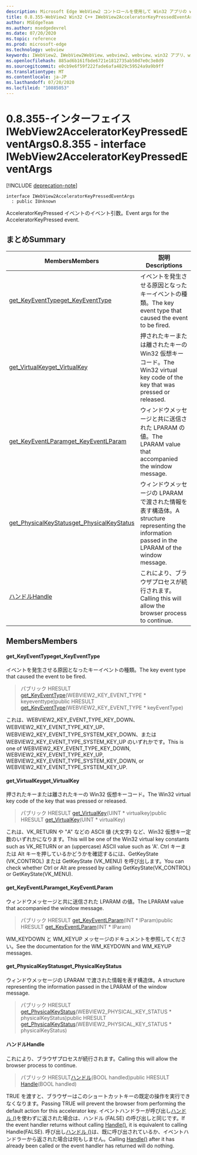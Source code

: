 ```yaml
---
description: Microsoft Edge WebView2 コントロールを使用して Win32 アプリの web コンテンツをホストする
title: 0.8.355-WebView2 Win32 C++ IWebView2AcceleratorKeyPressedEventArgs
author: MSEdgeTeam
ms.author: msedgedevrel
ms.date: 07/20/2020
ms.topic: reference
ms.prod: microsoft-edge
ms.technology: webview
keywords: IWebView2、IWebView2WebView、webview2、webview、win32 アプリ、win32、edge
ms.openlocfilehash: 885ad6b161fbde6721e1812735ab50d7e0c3e8d9
ms.sourcegitcommit: e0cb9e6f59f222fade6afa4829c59524a9a9b9ff
ms.translationtype: MT
ms.contentlocale: ja-JP
ms.lasthandoff: 07/20/2020
ms.locfileid: "10885053"
---
```

# <span data-ttu-id="802a1-104">0.8.355-インターフェイス IWebView2AcceleratorKeyPressedEventArgs</span><span class="sxs-lookup"><span data-stu-id="802a1-104">0.8.355 - interface IWebView2AcceleratorKeyPressedEventArgs</span></span> 

[!INCLUDE [deprecation-note](../../includes/deprecation-note.md)]

```
interface IWebView2AcceleratorKeyPressedEventArgs
  : public IUnknown
```

<span data-ttu-id="802a1-105">AcceleratorKeyPressed イベントのイベント引数。</span><span class="sxs-lookup"><span data-stu-id="802a1-105">Event args for the AcceleratorKeyPressed event.</span></span>

## <span data-ttu-id="802a1-106">まとめ</span><span class="sxs-lookup"><span data-stu-id="802a1-106">Summary</span></span>

 <span data-ttu-id="802a1-107">Members</span><span class="sxs-lookup"><span data-stu-id="802a1-107">Members</span></span>                        | <span data-ttu-id="802a1-108">説明</span><span class="sxs-lookup"><span data-stu-id="802a1-108">Descriptions</span></span>
--------------------------------|---------------------------------------------
[<span data-ttu-id="802a1-109">get_KeyEventType</span><span class="sxs-lookup"><span data-stu-id="802a1-109">get_KeyEventType</span></span>](#get_keyeventtype) | <span data-ttu-id="802a1-110">イベントを発生させる原因となったキーイベントの種類。</span><span class="sxs-lookup"><span data-stu-id="802a1-110">The key event type that caused the event to be fired.</span></span>
[<span data-ttu-id="802a1-111">get_VirtualKey</span><span class="sxs-lookup"><span data-stu-id="802a1-111">get_VirtualKey</span></span>](#get_virtualkey) | <span data-ttu-id="802a1-112">押されたキーまたは離されたキーの Win32 仮想キーコード。</span><span class="sxs-lookup"><span data-stu-id="802a1-112">The Win32 virtual key code of the key that was pressed or released.</span></span>
[<span data-ttu-id="802a1-113">get_KeyEventLParam</span><span class="sxs-lookup"><span data-stu-id="802a1-113">get_KeyEventLParam</span></span>](#get_keyeventlparam) | <span data-ttu-id="802a1-114">ウィンドウメッセージと共に送信された LPARAM の値。</span><span class="sxs-lookup"><span data-stu-id="802a1-114">The LPARAM value that accompanied the window message.</span></span>
[<span data-ttu-id="802a1-115">get_PhysicalKeyStatus</span><span class="sxs-lookup"><span data-stu-id="802a1-115">get_PhysicalKeyStatus</span></span>](#get_physicalkeystatus) | <span data-ttu-id="802a1-116">ウィンドウメッセージの LPARAM で渡された情報を表す構造体。</span><span class="sxs-lookup"><span data-stu-id="802a1-116">A structure representing the information passed in the LPARAM of the window message.</span></span>
[<span data-ttu-id="802a1-117">ハンドル</span><span class="sxs-lookup"><span data-stu-id="802a1-117">Handle</span></span>](#handle) | <span data-ttu-id="802a1-118">これにより、ブラウザプロセスが続行されます。</span><span class="sxs-lookup"><span data-stu-id="802a1-118">Calling this will allow the browser process to continue.</span></span>

## <span data-ttu-id="802a1-119">Members</span><span class="sxs-lookup"><span data-stu-id="802a1-119">Members</span></span>

#### <span data-ttu-id="802a1-120">get_KeyEventType</span><span class="sxs-lookup"><span data-stu-id="802a1-120">get_KeyEventType</span></span> 

<span data-ttu-id="802a1-121">イベントを発生させる原因となったキーイベントの種類。</span><span class="sxs-lookup"><span data-stu-id="802a1-121">The key event type that caused the event to be fired.</span></span>

> <span data-ttu-id="802a1-122">パブリック HRESULT [get_KeyEventType](#get_keyeventtype)(WEBVIEW2_KEY_EVENT_TYPE \* keyeventtype)</span><span class="sxs-lookup"><span data-stu-id="802a1-122">public HRESULT [get_KeyEventType](#get_keyeventtype)(WEBVIEW2_KEY_EVENT_TYPE \* keyEventType)</span></span>

<span data-ttu-id="802a1-123">これは、WEBVIEW2_KEY_EVENT_TYPE_KEY_DOWN、WEBVIEW2_KEY_EVENT_TYPE_KEY_UP、WEBVIEW2_KEY_EVENT_TYPE_SYSTEM_KEY_DOWN、または WEBVIEW2_KEY_EVENT_TYPE_SYSTEM_KEY_UP のいずれかです。</span><span class="sxs-lookup"><span data-stu-id="802a1-123">This is one of WEBVIEW2_KEY_EVENT_TYPE_KEY_DOWN, WEBVIEW2_KEY_EVENT_TYPE_KEY_UP, WEBVIEW2_KEY_EVENT_TYPE_SYSTEM_KEY_DOWN, or WEBVIEW2_KEY_EVENT_TYPE_SYSTEM_KEY_UP.</span></span>

#### <span data-ttu-id="802a1-124">get_VirtualKey</span><span class="sxs-lookup"><span data-stu-id="802a1-124">get_VirtualKey</span></span> 

<span data-ttu-id="802a1-125">押されたキーまたは離されたキーの Win32 仮想キーコード。</span><span class="sxs-lookup"><span data-stu-id="802a1-125">The Win32 virtual key code of the key that was pressed or released.</span></span>

> <span data-ttu-id="802a1-126">パブリック HRESULT [get_VirtualKey](#get_virtualkey)(UINT \* virtualkey)</span><span class="sxs-lookup"><span data-stu-id="802a1-126">public HRESULT [get_VirtualKey](#get_virtualkey)(UINT \* virtualKey)</span></span>

<span data-ttu-id="802a1-127">これは、VK_RETURN や "A" などの ASCII 値 (大文字) など、Win32 仮想キー定数のいずれかになります。</span><span class="sxs-lookup"><span data-stu-id="802a1-127">This will be one of the Win32 virtual key constants such as VK_RETURN or an (uppercase) ASCII value such as 'A'.</span></span> <span data-ttu-id="802a1-128">Ctrl キーまたは Alt キーを押しているかどうかを確認するには、GetKeyState (VK_CONTROL) または GetKeyState (VK_MENU) を呼び出します。</span><span class="sxs-lookup"><span data-stu-id="802a1-128">You can check whether Ctrl or Alt are pressed by calling GetKeyState(VK_CONTROL) or GetKeyState(VK_MENU).</span></span>

#### <span data-ttu-id="802a1-129">get_KeyEventLParam</span><span class="sxs-lookup"><span data-stu-id="802a1-129">get_KeyEventLParam</span></span> 

<span data-ttu-id="802a1-130">ウィンドウメッセージと共に送信された LPARAM の値。</span><span class="sxs-lookup"><span data-stu-id="802a1-130">The LPARAM value that accompanied the window message.</span></span>

> <span data-ttu-id="802a1-131">パブリック HRESULT [get_KeyEventLParam](#get_keyeventlparam)(INT \* lParam)</span><span class="sxs-lookup"><span data-stu-id="802a1-131">public HRESULT [get_KeyEventLParam](#get_keyeventlparam)(INT \* lParam)</span></span>

<span data-ttu-id="802a1-132">WM_KEYDOWN と WM_KEYUP メッセージのドキュメントを参照してください。</span><span class="sxs-lookup"><span data-stu-id="802a1-132">See the documentation for the WM_KEYDOWN and WM_KEYUP messages.</span></span>

#### <span data-ttu-id="802a1-133">get_PhysicalKeyStatus</span><span class="sxs-lookup"><span data-stu-id="802a1-133">get_PhysicalKeyStatus</span></span> 

<span data-ttu-id="802a1-134">ウィンドウメッセージの LPARAM で渡された情報を表す構造体。</span><span class="sxs-lookup"><span data-stu-id="802a1-134">A structure representing the information passed in the LPARAM of the window message.</span></span>

> <span data-ttu-id="802a1-135">パブリック HRESULT [get_PhysicalKeyStatus](#get_physicalkeystatus)(WEBVIEW2_PHYSICAL_KEY_STATUS \* physicalKeyStatus)</span><span class="sxs-lookup"><span data-stu-id="802a1-135">public HRESULT [get_PhysicalKeyStatus](#get_physicalkeystatus)(WEBVIEW2_PHYSICAL_KEY_STATUS \* physicalKeyStatus)</span></span>

#### <span data-ttu-id="802a1-136">ハンドル</span><span class="sxs-lookup"><span data-stu-id="802a1-136">Handle</span></span> 

<span data-ttu-id="802a1-137">これにより、ブラウザプロセスが続行されます。</span><span class="sxs-lookup"><span data-stu-id="802a1-137">Calling this will allow the browser process to continue.</span></span>

> <span data-ttu-id="802a1-138">パブリック HRESULT[ハンドル](#handle)(BOOL handled)</span><span class="sxs-lookup"><span data-stu-id="802a1-138">public HRESULT [Handle](#handle)(BOOL handled)</span></span>

<span data-ttu-id="802a1-139">TRUE を渡すと、ブラウザーはこのショートカットキーの既定の操作を実行できなくなります。</span><span class="sxs-lookup"><span data-stu-id="802a1-139">Passing TRUE will prevent the browser from performing the default action for this accelerator key.</span></span> <span data-ttu-id="802a1-140">イベントハンドラーが呼び出し[ハンドル ()](#handle)を使わずに返された場合は、ハンドル (FALSE) の呼び出しと同じです。</span><span class="sxs-lookup"><span data-stu-id="802a1-140">If the event handler returns without calling [Handle()](#handle), it is equivalent to calling Handle(FALSE).</span></span> <span data-ttu-id="802a1-141">呼び出し[ハンドル ()](#handle)は、既に呼び出されているか、イベントハンドラーから返された場合は何もしません。</span><span class="sxs-lookup"><span data-stu-id="802a1-141">Calling [Handle()](#handle) after it has already been called or the event handler has returned will do nothing.</span></span>

